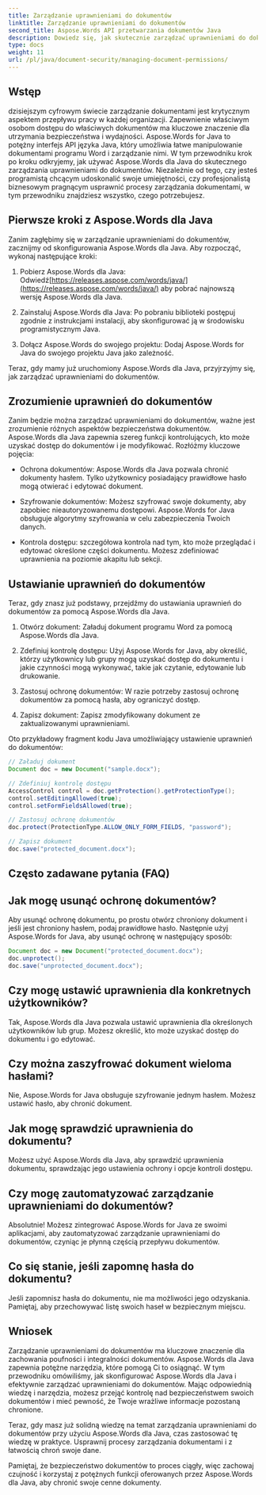 ```yaml
---
title: Zarządzanie uprawnieniami do dokumentów
linktitle: Zarządzanie uprawnieniami do dokumentów
second_title: Aspose.Words API przetwarzania dokumentów Java
description: Dowiedz się, jak skutecznie zarządzać uprawnieniami do dokumentów za pomocą Aspose.Words dla Java. Ten obszerny przewodnik zawiera instrukcje krok po kroku i przykłady kodu źródłowego.
type: docs
weight: 11
url: /pl/java/document-security/managing-document-permissions/
---
```


## Wstęp

dzisiejszym cyfrowym świecie zarządzanie dokumentami jest krytycznym aspektem przepływu pracy w każdej organizacji. Zapewnienie właściwym osobom dostępu do właściwych dokumentów ma kluczowe znaczenie dla utrzymania bezpieczeństwa i wydajności. Aspose.Words for Java to potężny interfejs API języka Java, który umożliwia łatwe manipulowanie dokumentami programu Word i zarządzanie nimi. W tym przewodniku krok po kroku odkryjemy, jak używać Aspose.Words dla Java do skutecznego zarządzania uprawnieniami do dokumentów. Niezależnie od tego, czy jesteś programistą chcącym udoskonalić swoje umiejętności, czy profesjonalistą biznesowym pragnącym usprawnić procesy zarządzania dokumentami, w tym przewodniku znajdziesz wszystko, czego potrzebujesz.

## Pierwsze kroki z Aspose.Words dla Java

Zanim zagłębimy się w zarządzanie uprawnieniami do dokumentów, zacznijmy od skonfigurowania Aspose.Words dla Java. Aby rozpocząć, wykonaj następujące kroki:

1.  Pobierz Aspose.Words dla Java: Odwiedź[https://releases.aspose.com/words/java/](https://releases.aspose.com/words/java/) aby pobrać najnowszą wersję Aspose.Words dla Java.

2. Zainstaluj Aspose.Words dla Java: Po pobraniu biblioteki postępuj zgodnie z instrukcjami instalacji, aby skonfigurować ją w środowisku programistycznym Java.

3. Dołącz Aspose.Words do swojego projektu: Dodaj Aspose.Words for Java do swojego projektu Java jako zależność.

Teraz, gdy mamy już uruchomiony Aspose.Words dla Java, przyjrzyjmy się, jak zarządzać uprawnieniami do dokumentów.

## Zrozumienie uprawnień do dokumentów

Zanim będzie można zarządzać uprawnieniami do dokumentów, ważne jest zrozumienie różnych aspektów bezpieczeństwa dokumentów. Aspose.Words dla Java zapewnia szereg funkcji kontrolujących, kto może uzyskać dostęp do dokumentów i je modyfikować. Rozłóżmy kluczowe pojęcia:

- Ochrona dokumentów: Aspose.Words dla Java pozwala chronić dokumenty hasłem. Tylko użytkownicy posiadający prawidłowe hasło mogą otwierać i edytować dokument.

- Szyfrowanie dokumentów: Możesz szyfrować swoje dokumenty, aby zapobiec nieautoryzowanemu dostępowi. Aspose.Words for Java obsługuje algorytmy szyfrowania w celu zabezpieczenia Twoich danych.

- Kontrola dostępu: szczegółowa kontrola nad tym, kto może przeglądać i edytować określone części dokumentu. Możesz zdefiniować uprawnienia na poziomie akapitu lub sekcji.

## Ustawianie uprawnień do dokumentów

Teraz, gdy znasz już podstawy, przejdźmy do ustawiania uprawnień do dokumentów za pomocą Aspose.Words dla Java.

1. Otwórz dokument: Załaduj dokument programu Word za pomocą Aspose.Words dla Java.

2. Zdefiniuj kontrolę dostępu: Użyj Aspose.Words for Java, aby określić, którzy użytkownicy lub grupy mogą uzyskać dostęp do dokumentu i jakie czynności mogą wykonywać, takie jak czytanie, edytowanie lub drukowanie.

3. Zastosuj ochronę dokumentów: W razie potrzeby zastosuj ochronę dokumentów za pomocą hasła, aby ograniczyć dostęp.

4. Zapisz dokument: Zapisz zmodyfikowany dokument ze zaktualizowanymi uprawnieniami.

Oto przykładowy fragment kodu Java umożliwiający ustawienie uprawnień do dokumentów:

```java
// Załaduj dokument
Document doc = new Document("sample.docx");

// Zdefiniuj kontrolę dostępu
AccessControl control = doc.getProtection().getProtectionType();
control.setEditingAllowed(true);
control.setFormFieldsAllowed(true);

// Zastosuj ochronę dokumentów
doc.protect(ProtectionType.ALLOW_ONLY_FORM_FIELDS, "password");

// Zapisz dokument
doc.save("protected_document.docx");
```

## Często zadawane pytania (FAQ)

## Jak mogę usunąć ochronę dokumentów?

Aby usunąć ochronę dokumentu, po prostu otwórz chroniony dokument i jeśli jest chroniony hasłem, podaj prawidłowe hasło. Następnie użyj Aspose.Words for Java, aby usunąć ochronę w następujący sposób:

```java
Document doc = new Document("protected_document.docx");
doc.unprotect();
doc.save("unprotected_document.docx");
```

## Czy mogę ustawić uprawnienia dla konkretnych użytkowników?

Tak, Aspose.Words dla Java pozwala ustawić uprawnienia dla określonych użytkowników lub grup. Możesz określić, kto może uzyskać dostęp do dokumentu i go edytować.

## Czy można zaszyfrować dokument wieloma hasłami?

Nie, Aspose.Words for Java obsługuje szyfrowanie jednym hasłem. Możesz ustawić hasło, aby chronić dokument.

## Jak mogę sprawdzić uprawnienia do dokumentu?

Możesz użyć Aspose.Words dla Java, aby sprawdzić uprawnienia dokumentu, sprawdzając jego ustawienia ochrony i opcje kontroli dostępu.

## Czy mogę zautomatyzować zarządzanie uprawnieniami do dokumentów?

Absolutnie! Możesz zintegrować Aspose.Words for Java ze swoimi aplikacjami, aby zautomatyzować zarządzanie uprawnieniami do dokumentów, czyniąc je płynną częścią przepływu dokumentów.

## Co się stanie, jeśli zapomnę hasła do dokumentu?

Jeśli zapomnisz hasła do dokumentu, nie ma możliwości jego odzyskania. Pamiętaj, aby przechowywać listę swoich haseł w bezpiecznym miejscu.

## Wniosek

Zarządzanie uprawnieniami do dokumentów ma kluczowe znaczenie dla zachowania poufności i integralności dokumentów. Aspose.Words dla Java zapewnia potężne narzędzia, które pomogą Ci to osiągnąć. W tym przewodniku omówiliśmy, jak skonfigurować Aspose.Words dla Java i efektywnie zarządzać uprawnieniami do dokumentów. Mając odpowiednią wiedzę i narzędzia, możesz przejąć kontrolę nad bezpieczeństwem swoich dokumentów i mieć pewność, że Twoje wrażliwe informacje pozostaną chronione.

Teraz, gdy masz już solidną wiedzę na temat zarządzania uprawnieniami do dokumentów przy użyciu Aspose.Words dla Java, czas zastosować tę wiedzę w praktyce. Usprawnij procesy zarządzania dokumentami i z łatwością chroń swoje dane.

Pamiętaj, że bezpieczeństwo dokumentów to proces ciągły, więc zachowaj czujność i korzystaj z potężnych funkcji oferowanych przez Aspose.Words dla Java, aby chronić swoje cenne dokumenty.